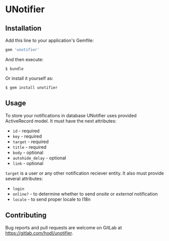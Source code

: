 # UNotifier

## Installation

Add this line to your application's Gemfile:

```ruby
gem 'unotifier'
```

And then execute:

    $ bundle

Or install it yourself as:

    $ gem install unotifier

## Usage

To store your notifications in database UNotifier uses provided ActiveRecord model. It must have the next attributes:
* `id` - required
* `key` - required
* `target` - required
* `title` - required
* `body` - optional
* `autohide_delay` - optional
* `link` - optional

`target` is a user or any other notification reciever entity. It also must provide several attributes:
* `login`
* `online?` - to determine whether to send *onsite* or *external* notification
* `locale` - to send proper locale to I18n


## Contributing

Bug reports and pull requests are welcome on GitLab at https://gitlab.com/hodl/unotifier.
